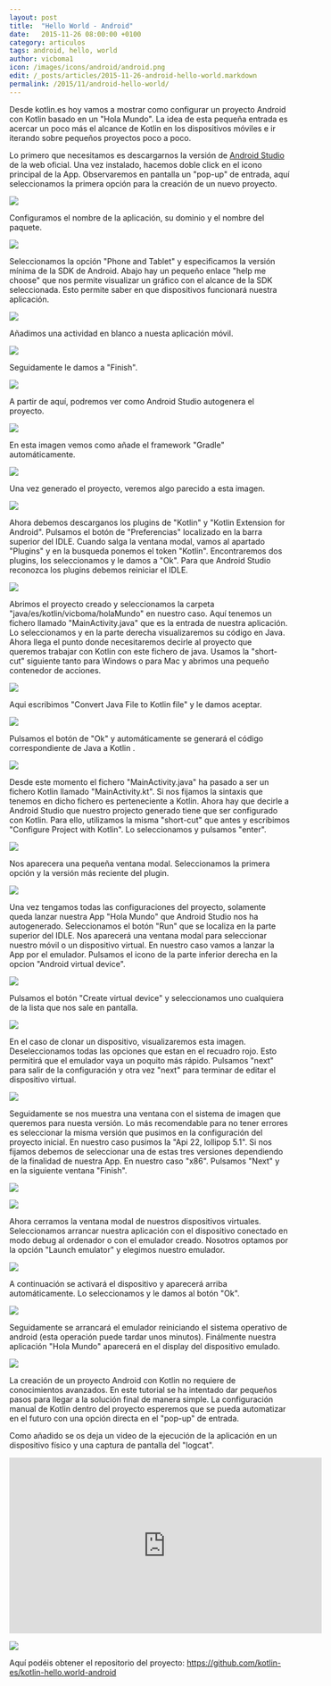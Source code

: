 ```yaml
---
layout: post
title:  "Hello World - Android"
date:   2015-11-26 08:00:00 +0100
category: articulos
tags: android, hello, world
author: vicboma1
icon: /images/icons/android/android.png
edit: /_posts/articles/2015-11-26-android-hello-world.markdown
permalink: /2015/11/android-hello-world/
---
```


Desde kotlin.es hoy vamos a mostrar como configurar un proyecto Android con Kotlin basado en un "Hola Mundo".
La idea de esta pequeña entrada es acercar un poco más el alcance de Kotlin en los dispositivos móviles e ir iterando sobre pequeños proyectos poco a poco.

Lo primero que necesitamos es descargarnos la versión de [Android Studio](https://developer.android.com/sdk/index.html) de la web oficial.
Una vez instalado, hacemos doble click en el icono principal de la App. Observaremos en pantalla un "pop-up" de entrada, aquí seleccionamos la primera opción para la creación de un nuevo proyecto.

![](/images/android/helloWorld/00.png)

Configuramos el nombre de la aplicación, su dominio y el nombre del paquete.

![](/images/android/helloWorld/01.png)

Seleccionamos la opción "Phone and Tablet" y especificamos la versión mínima de la SDK de Android. 
Abajo hay un pequeño enlace "help me choose" que nos permite visualizar un gráfico con el alcance de la SDK seleccionada.
Esto permite saber en que dispositivos funcionará nuestra aplicación.

![](/images/android/helloWorld/03.png)

Añadimos una actividad en blanco a nuesta aplicación móvil.

![](/images/android/helloWorld/04.png)

Seguidamente le damos a "Finish".

![](/images/android/helloWorld/05.png)

A partir de aquí, podremos ver como Android Studio autogenera el proyecto.

![](/images/android/helloWorld/06.png)

En esta imagen vemos como añade el framework "Gradle" automáticamente.

![](/images/android/helloWorld/07.png)

Una vez generado el proyecto, veremos algo parecido a esta imagen.

![](/images/android/helloWorld/08.png)

Ahora debemos descarganos los plugins de "Kotlin" y "Kotlin Extension for Android". 
Pulsamos el botón de "Preferencias" localizado en la barra superior del IDLE. Cuando salga la ventana modal, vamos al apartado "Plugins" y en la busqueda ponemos el token "Kotlin".
Encontraremos dos plugins, los seleccionamos y le damos a "Ok". Para que Android Studio reconozca los plugins debemos reiniciar el IDLE.

![](/images/android/helloWorld/09.png)

Abrimos el proyecto creado y seleccionamos la carpeta "java/es/kotlin/vicboma/holaMundo" en nuestro caso. Aquí tenemos un fichero llamado "MainActivity.java" que es la entrada de nuestra aplicación.
Lo seleccionamos y en la parte derecha visualizaremos su código en Java.
Ahora llega el punto donde necesitaremos decirle al proyecto que queremos trabajar con Kotlin con este fichero de java. 
Usamos la "short-cut" siguiente tanto para Windows o para Mac y abrimos una pequeño contenedor de acciones.

![](/images/android/helloWorld/19.png)

Aqui escribimos "Convert Java File to Kotlin file" y le damos aceptar.

![](/images/android/helloWorld/10.png)

Pulsamos el botón de "Ok" y automáticamente se generará el código correspondiente de Java a Kotlin .

![](/images/android/helloWorld/11.png)

Desde este momento el fichero "MainActivity.java" ha pasado a ser un fichero Kotlin llamado "MainActivity.kt".
Si nos fijamos la sintaxis que tenemos en dicho fichero es perteneciente a Kotlin.
Ahora hay que decirle a Android Studio que nuestro projecto generado tiene que ser configurado con Kotlin.
Para ello, utilizamos la misma "short-cut" que antes y escribimos "Configure Project with Kotlin". Lo seleccionamos y pulsamos "enter".

![](/images/android/helloWorld/20.png)

Nos aparecera una pequeña ventana modal. Seleccionamos la primera opción y la versión más reciente del plugin.

![](/images/android/helloWorld/21.png)

Una vez tengamos todas las configuraciones del proyecto, solamente queda lanzar nuestra App "Hola Mundo" que Android Studio nos ha autogenerado.
Seleccionamos el botón "Run" que se localiza en la parte superior del IDLE. 
Nos aparecerá una ventana modal para seleccionar nuestro móvil o un dispositivo virtual. En nuestro caso vamos a lanzar la App por el emulador.
Pulsamos el icono de la parte inferior derecha en la opcion "Android virtual device".

![](/images/android/helloWorld/12.png)

Pulsamos el botón "Create virtual device" y seleccionamos uno cualquiera de la lista que nos sale en pantalla.

![](/images/android/helloWorld/13.png)

En el caso de clonar un dispositivo, visualizaremos esta imagen. Deseleccionamos todas las opciones que estan en el recuadro rojo.
Esto permitirá que el emulador vaya un poquito más rápido.
Pulsamos "next" para salir de la configuración y otra vez "next" para terminar de editar el dispositivo virtual.

![](/images/android/helloWorld/14.png)

Seguidamente se nos muestra una ventana con el sistema de imagen que queremos para nuesta versión. Lo más recomendable para no tener errores es seleccionar la misma versión que pusimos en la configuración del proyecto inicial.
En nuestro caso pusimos la "Api 22, lollipop 5.1". Si nos fijamos debemos de seleccionar una de estas tres versiones dependiendo de la finalidad de nuestra App. En nuestro caso "x86". Pulsamos "Next" y en la siguiente ventana "Finish".

![](/images/android/helloWorld/15.png)

![](/images/android/helloWorld/16.png)

Ahora cerramos la ventana modal de nuestros dispositivos virtuales. Seleccionamos arrancar nuestra aplicación con el dispositivo conectado en modo debug al ordenador o con el emulador creado.
Nosotros optamos por la opción "Launch emulator" y elegimos nuestro emulador.

![](/images/android/helloWorld/17.png)

A continuación se activará el dispositivo y aparecerá arriba automáticamente. Lo seleccionamos y le damos al botón "Ok".

![](/images/android/helloWorld/18.png)

Seguidamente se arrancará el emulador reiniciando el sistema operativo de android (esta operación puede tardar unos minutos).
Finálmente nuestra aplicación "Hola Mundo" aparecerá en el display del dispositivo emulado.

![](/images/android/helloWorld/22.png)

La creación de un proyecto Android con Kotlin no requiere de conocimientos avanzados. En este tutorial se ha intentado dar pequeños pasos para llegar a la solución final de manera simple. La configuración manual de Kotlin dentro del proyecto esperemos que se pueda automatizar en el futuro con una opción directa en el "pop-up" de entrada.

Como añadido se os deja un video de la ejecución de la aplicación en un dispositivo físico y una captura de pantalla del "logcat".

<iframe width="560" height="315" src="https://www.youtube.com/embed/vDVITRFEyCc" frameborder="0" allowfullscreen></iframe>

![](/images/android/helloWorld/23.png)


Aquí podéis obtener el repositorio del proyecto: https://github.com/kotlin-es/kotlin-hello.world-android



